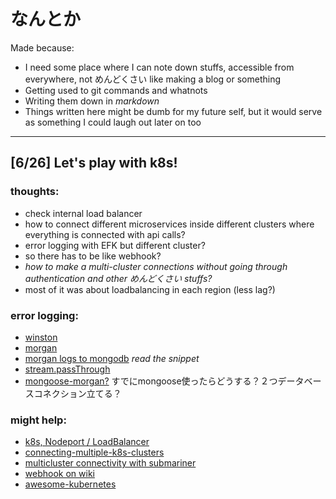 # なんとか

Made because:
- I need some place where I can note down stuffs, accessible from everywhere, not めんどくさい like making a blog or something
- Getting used to git commands and whatnots
- Writing them down in *markdown*
- Things written here might be dumb for my future self, but it would serve as something I could laugh out later on too

---

## [6/26] Let's play with k8s!

### thoughts:
- check internal load balancer
- how to connect different microservices inside different clusters where everything is connected with api calls?
- error logging with EFK but different cluster?
- so there has to be like webhook?
- *how to make a multi-cluster connections without going through authentication and other めんどくさい stuffs?*
- most of it was about loadbalancing in each region (less lag?)
### error logging:
- [winston](https://www.npmjs.com/package/winston)
- [morgan](https://github.com/expressjs/morgan)
- [morgan logs to mongodb](https://github.com/expressjs/morgan/pull/44#issuecomment-62309400) *read the snippet*
- [stream.passThrough](https://stackoverflow.com/questions/19445217/is-there-a-nodejs-passthrough-stream)
- [mongoose-morgan?](https://www.npmjs.com/package/mongoose-morgan) すでにmongoose使ったらどうする？２つデータベースコネクション立てる？
### might help:
- [k8s, Nodeport / LoadBalancer](https://kubernetes.io/docs/concepts/services-networking/service/#nodeport)
- [connecting-multiple-k8s-clusters](https://learnk8s.io/bite-sized/connecting-multiple-kubernetes-clusters)
- [multicluster connectivity with submariner](https://itnext.io/kubernetes-multi-cloud-and-multi-cluster-connectivity-with-submariner-test-cockroachdb-b79662209bd7)
- [webhook on wiki](https://en.wikipedia.org/wiki/Webhook)
- [awesome-kubernetes](https://github.com/ramitsurana/awesome-kubernetes#readme)